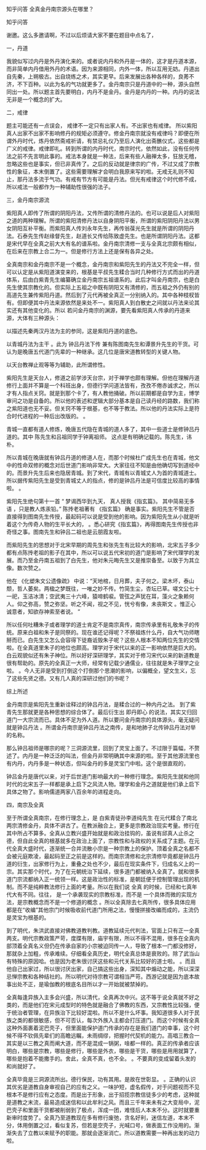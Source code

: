  
 知乎问答 全真金丹南宗源头在哪里？ 
 
 
 
 
 
 知乎问答 
 
 

 

 谢邀。这么多邀请啊，不过以后烦请大家不要在题目中点名了， 

 

 一，丹道 

 

 我貌似写过内丹是外丹演化来的。或者说内丹和外丹是一体的，这才是丹道本源，而非简单内丹借用外丹的术语。因为来源相同，内外一体，所以互用无妨。丹道出自先秦，上朔极古。出自烧练之术，其实更早。后来发展出各种各样的，良莠不济，不下百种。以此为名的气功就更多了。金丹南宗只是丹道中的一种，源头自然同出一处。所以题主首先要明白，内丹不是金丹。金丹是内丹的一种。内丹的说法无非是一个概念的扩大。 

 

 二，戒律 

 

 题主可能还有一点误会， 戒律不一定只有出家人有。不出家也有戒律。 所以紫阳真人出家不出家不影响修丹的规矩必须遵守。修金丹南宗就没有戒律吗？即便在所谓外丹时代，炼丹依然斋戒祈请，有禁忌礼仪乃至后人演化出斋醮仪式，这些都是广义的戒律。戒律即礼。转到所谓的内丹时代，南宗时代，依然如此，没有任何传法之前不先言明此事的。戒法本身就是一种法，后来有些人融禅太多，狂放无稽，忽略这些也是事实，但已非真传了。之后的反动就是律宗的广传，不过又成了宗教性的象征，本末倒置了。这些需要理解才会明白我原来写的啦。无戒无礼则不知止，那丹法多流于气功。有戒有节方有可能是丹法。但光有戒律这个时代修不成，所以戒法一般都作为一种辅助性很强的法子。

 

 三，金丹南宗源流 

 

 紫阳真人即传了所谓的阴阳丹法，又传所谓的清修丹法的。也可以说是后人对紫阳之道的两种理解。所谓的紫阳清修丹法以自身阴阳平衡，所谓的紫阳阴阳丹法以男女阴阳互补平衡。而紫阳真人传刘永年先生，再传翁葆光先生就是所谓的阴阳丹法。石泰先生传赵缘督先生，赵道长又传给陈致虚先生。也是所谓阴阳丹法。这都是宋代早在全真之前大大有名的谱系啦。金丹南宗清修一支与全真北宗颇有相似，在后来在宗教上合二为一。但是修行方法上还是保有各异之处。 

 

 全真南宗和金丹南宗不是一个概念，金丹南宗和紫阳先生的丹法又不完全一样，但可以认定是从紫阳道演变来的，根基是平叔先生糅合当时几种修行方式而出的丹道体系，后由白紫青先生编纂确立金丹南宗五祖谱系的。此后才叫金丹南宗，也是白先生使其宗教化的。但实际上五祖之中既有阴阳又有清修的，而五祖之外仍有别的高道先生兼传紫阳丹道。然后到了元代再被全真正一分别纳入的。其中各种枝杈皆有。但即便其中丹法来源依然是来处不一。紫阳真人到白散史之间就以丹法来论其实还有其他变化的。所以 若问金丹南宗的渊源，要先看紫阳真人传承的丹道来源，大体有三种源头： 

 

 以描述先秦两汉丹法为主的参同，这是紫阳丹道的底色。 

 

 以青城丹法为主干 。此为 钟吕丹法下传 兼有陈图南先生和谭景升先生的干货。可认为是晚唐五代道门先辈的一种继承。这几位是唐宋道教转型的关键人物。

 

 以天台教禅止观等等为辅助，此所谓修性。 

 

 紫阳先生是天台人，修道之前学涉天台宗，对于禅学也颇有理解。但他在理解丹道修行上面并不算是一个科班出身，但德行学问道法皆有，孜孜不倦赤诚求之，所以才有人指点关窍。就是到那个卡了，有人教他捅破。所以前期都是自学为主，博学审问之功是自备的。所以他的表述和逻辑大部分基本是自己读丹经的路数，我们称之紫阳道也无不妥。但关窍不等于根基，也不等于教法。所以他的丹法实际上是符合时代进程的一种后出改版的。 。

 

 青城一直都有道人修炼，晚唐五代隐在青城的道人多了，其中一些道士是修钟吕丹道的。其中 陈先生和吕祖同学于钟离祖师。 这点是有明确记载的。陈先生，讳朴。

 

 所以青城在晚唐就有钟吕丹道的修道人在，而那个时候杜广成先生也在青城，他文中的性命双修的概念对后世道门影响非常大。大家往往不知是由他确切写到道经中的。而景升先生后来也隐居青城。到了宋代，青城有以青城丈人为首的青城道士。所以据传紫阳先生是受到青城丈人的指点，修的是钟吕丹法是可信度比较高的事情啦。 。

 

 紫阳先生绝句第十一首 “ 梦谒西华到九天， 真人授我《指玄篇》。 其中简易无多语 ，只是教人炼汞铅。” 陈抟老祖著有 《指玄篇》 确是事实。紫阳先生不管是否直接得到图南先生传授，最起码可以说是受到他的影响。因为紫阳先生从小就是听着这个为传奇人物的生平长大的， 。悉心研究《指玄篇》，再得图南先生传授也非奇怪之事。图南先生和钟吕二祖也是云朋霞友啦。

 

 而紫阳先生的思想对于北宋早期的周先生和张先生有比较大的影响，北宋五子多少都有点陈抟老祖的影子在其中，所以可以说五代宋初的道门是影响了宋代理学的发展。而乃至金丹南五祖到了白先生，他对朱元晦先生又是推崇备至。以致于为其立像。数次赞之。

 他在 《化塑朱文公遗像疏》 中说：“天地棺，日月葬，夫子何之。梁木坏，泰山颓，哲人萎矣。两楹之梦既往，一唯之妙不传。竹简生尘，杏坛已草。嗟文公七十一祀，玉洁冰清；空武夷三十六峰，猿啼鹤唳。管弦之声犹在耳，藻火之象赖何人。仰之弥高，赞之弥坚。听之不闻，视之不见，恍兮有像，未丧斯文 。惟正心诚意者，知欲存神索至者说。 ” 

 所以任何吐糟朱子或者理学的道士肯定不是南宗真传，南宗传承里有礼敬朱子的传统。原来白祖和朱子是同祭的。现在谁还记得呢？不祭祖炼什么丹，自大气功师瞎掰而已。白先生又怎么会容得下徒裔诋毁朱子呢？这些人根本不知两位先生的交情啦。在全真道里朱子的地位也颇高。理学对于宋代以来的正一影响依然是巨大的。白云观貌似还有朱子神位。所以好好深研理学，其实对于修习宋代以来的新道教是很有帮助的。原先的全真正一大师，经常有记载少通儒业，往往就是朱子理学之业啦。 。今人无非是受到打倒这个打倒那个思潮的影响，以偏概全，望文生义，忘了这些先贤之德。又有几人真的深研过他们的书呢？

 

 综上所述 

 

 金丹南宗是紫阳先生重新诠释过的钟吕丹法，是糅合过的一种内丹之法。 到了紫青先生那就更是各种思想的综合体了。最后衍生出 即丹即心 的说法，其实又归回道门一大宗流而已。具体不足为外人道。所以要问金丹南宗的具体源头，毫无疑问就是钟吕丹法 。所谓金丹南宗是钟吕丹法之南传，是和地肺子北传钟吕丹法对举的名称。 

 

 那么钟吕祖师是哪宗的呢？三洞源流里，回到了灵宝上面了。不过限于篇幅，不赘述了。内丹是一种泛泛的叫法，但金丹非常明确其中来源的啦。至于其他源流里也有内丹，内丹多是一种状态，但叫金丹的多是灵宝门中啦。这个是很直观的， 

 

 钟吕金丹是唐代以来，对于后世道门影响最大的一种修行理念。紫阳先生就和他同时代的北宋五子一样都是承上启下之风流人物。理学和金丹之道就是他们承上启下具体之物了。影响儒道两家八百余年的进程走向。

 

 四，南宗及全真 

 

 至于所谓全真南宗，在修行理念上，是 白紫青徒孙李道纯先生 在元代糅合了南北两宗清修金丹，具体不讲古了。在教派融合上，更多是宗教政治现实考量。修行在其中所占不算多。全真从立教兴盛开始就是和政治挂钩的，虽说有邱真人止杀之德，但自此全真的根基就多在政治上面了，宗教性和与政权的关系成了主题。在元代全真大盛时代，逐渐统一合并流散小宗是一种宗教上的保护。顶着全真之名都不会被元庭欺凌，最起码至正之前是这样的。而南宗清修和北宗清修毕竟都是钟吕丹道的衍生，出家修行为上，重叠之处也不少，最后在现实条件下，归成名义上的一宗。其实那个时代，为了在元朝统治下延续，很多道门都被纳入全真了。就和很多道门宗流都纳入正一统领一样。这是政治性的标准，是朝廷便于控制管理出现的机制。而不是纯粹教法修行上面的考量。所以在我们说 全真 的时候，已经和七真年代大有不同。往往， 是一个承袭现实的宗教标准，而不是 一个具体而微的实现方法，是宗教概念而不是一个修道的概念 。所以全真除去七真所传，很多具体应用都是在“收编”其他宗门时候吸收前代道门所用之法，慢慢拼接改编而成的，主流仍是灵宝为根基的。

 

 到了明代，朱洪武直接对佛教道教判教。道教延续元代判法，官面上只有正一全真两支。明代宗教政策严苛，度牒有限，庙宇有限，所以不得不混用，很多在全真内部顶着全真名义但仍在传承自家的小宗被迫同传一人，导致了根本一门都没修好，那就杂上加粗，传承难续。仔细看全真历史，明代全真总体是衰败的。除了武当山有特殊的原因哈。也是因为老朱很讨厌这些和元代关系比较好的道士啦。 。而且他自己出家过，所以很讨厌出家，自己搞这些出身，深知其中煽动之能，所以深深忌惮宗教和各种结社的。所以明代对待宗教可谓相当严苛。西游记就是因为底本故事出处不正，是瑜伽教的根底名目所以才一开始就被禁掉的。

 

 全真每逢异族入主多会兴盛，所以清代，全真再次中兴。这不等于说全真就不好之类的，而是他们在宋元成型时的特色就是融合了佛教的东西，又宗教性比较强，便于统治者管理，在异族治下比较好混啦。所以不是什么坏事。我知道很多人对于民族之类的都很敏感，但不可否认，每次外族入主都会打压道门。而这个时候有全真这种外面裹着泥巴壳子，但里面能保护道门传承的存在是我们道门的幸事，这个时候不得不钦佩先辈们的高瞻远瞩，未雨绸缪，把握时代契机的能力。高唱三教合一其实是以三教之真而阐大道，而不是混成一锅粥，啥都一样的。真正的传承者应该明白，哪些是宗教，哪些是修行，哪些是外衣，哪些是干货，哪些是用用就算了，哪些是抱着不能撒手的。舍此，全真不真，也不全。 。不要真的变成留着头发的和尚就好了。

 

 全真毕竟是三洞源流所出。德行保民，功有其用。是故在世彰显。 。正确的认识其优劣是道教自身审视自己的应有之义。一味护短，虚名假传，对于问题视而不见根本不是修行应有之态度。而是出于形象，出于招揽宗教信徒多少的考虑，这种就是道教之末流，最易造成迷信和以此牟利之风。而且三千年来未有之大变局中，泥巴壳子和里面干货都被削弱到了极点，浑成一团，难怪后人本末不分。这时就要重新审时度势了。全真乃至道教现在多有修行废弛，贪名好利，迷信左道，本末不分，体用倒置之过，看似复苏，但若是空壳子，光喊口号，做表面工作没用的。渐渐失去了立教以来赋予的职能。那就会逐渐消亡。所以道教需要一种再出发的动力啦。 